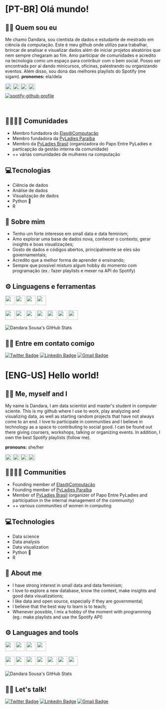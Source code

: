 <!--
**dandaramcsousa/dandaramcsousa** is a ✨ _special_ ✨ repository because its `README.md` (this file) appears on your GitHub profile.

Here are some ideas to get you started:

- 🔭 I’m currently working on ...
- 🌱 I’m currently learning ...
- 👯 I’m looking to collaborate on ...
- 🤔 I’m looking for help with ...
- 💬 Ask me about ...
- 📫 How to reach me: ...
- 😄 Pronouns: ...
- ⚡ Fun fact: ...

-pt-br e eng-us
-->

# [PT-BR] Olá mundo!

## :woman_technologist:	 Quem sou eu
Me chamo Dandara, sou cientista de dados e estudante de mestrado em ciência da computação. Este é meu github onde utilizo para trabalhar, brincar de analisar e visualizar dados além de iniciar projetos aleatórios que nem sempre chegaram ao fim. Amo participar de comunidades e acredito na tecnologia como um espaço para contribuir com o bem social. Posso ser encontrada por aí dando minicursos, oficinas, palestrando ou organizando eventos. Além disso, sou dona das melhores playlists do Spotify (me sigam).
**pronomes:** ela/dela

<a href="https://twitter.com/dandaramcsousa">
  <img align="left" alt="Dandara's Twitter" width="22px" src="https://cdn.jsdelivr.net/npm/simple-icons@v3/icons/twitter.svg" />
</a>
<a href="https://linkedin.com/in/dandaramcsousa">
  <img align="left" alt="Dandara's Linkdein" width="22px" src="https://cdn.jsdelivr.net/npm/simple-icons@v3/icons/linkedin.svg" />
</a>
<a href="https://github.com/dandaramcsousa">
  <img align="left" alt="Dandara's Github" width="22px" src="https://cdn.jsdelivr.net/npm/simple-icons@v3/icons/github.svg" />
</a>
<a href="https://open.spotify.com/user/d4ndara">
  <img align="left" alt="Dandara's Twitter" width="22px" src="https://cdn.jsdelivr.net/npm/simple-icons@v3/icons/spotify.svg" />
</a>

<br>

[![spotify-github-profile](https://spotify-github-profile.vercel.app/api/view?uid=d4ndara&cover_image=true)](https://github.com/kittinan/spotify-github-profile)

<br/>
   

## :family_woman_woman_girl_girl:	Comunidades
   - Membro fundadora do [Elas@Computação](https://github.com/elasComputacao/)
   - Membro fundadora da [PyLadies Paraíba](https://github.com/pyladiespb)
   - Membro da [PyLadies Brasil](https://github.com/pyladies-brazil/) (organizadora do Papo Entre PyLadies e particapção da gestão interna da comunidade)
   - ++ várias comunidades de mulheres na computação
  
## 💻Tecnologias
  - Ciência de dados
  - Análise de dados
  - Visualização de dados
  - Python 🐍 
  - R


## 💬 Sobre mim
  - Tenho um forte interesse em small data e data feminism;
  - Amo explorar uma base de dados nova, conhecer o contexto, gerar insights e boas visualizações;
  - Gosto de dados e códigos abertos, principalmente se eles são governamentais;
  - Acredito que a melhor forma de aprender é ensinando;
  - Sempre que possível misturo algum hobby do momento com programação (ex.: fazer playlists e mexer na API do Spotify)

## :gear: Linguagens e ferramentas

<code><img height="30" src="https://cdn.jsdelivr.net/npm/simple-icons@v3/icons/python.svg"></code>
<code><img height="30" src="https://cdn.jsdelivr.net/npm/simple-icons@v3/icons/r.svg"></code>
<code><img height="30" src="https://cdn.jsdelivr.net/npm/simple-icons@v3/icons/java.svg"></code>
<code><img height="30" src="https://cdn.jsdelivr.net/npm/simple-icons@v3/icons/javascript.svg"></code>

<code><img height="30" src="https://cdn.jsdelivr.net/npm/simple-icons@v3/icons/pandas.svg"></code>
<code><img height="30" src="https://cdn.jsdelivr.net/npm/simple-icons@v3/icons/numpy.svg"></code>
<code><img height="30" src="https://cdn.jsdelivr.net/npm/simple-icons@v3/icons/jupyter.svg"></code>
<code><img height="30" src="https://cdn.jsdelivr.net/npm/simple-icons@v3/icons/mysql.svg"></code>
<code><img height="30" src="https://cdn.jsdelivr.net/npm/simple-icons@v3/icons/json.svg"></code>
<code><img height="30" src="https://cdn.jsdelivr.net/npm/simple-icons@v3/icons/react.svg"></code>
<code><img height="30" src="https://cdn.jsdelivr.net/npm/simple-icons@v3/icons/github.svg"></code>


<img src="https://github-readme-stats.vercel.app/api?username=dandaramcsousa&show_icons=true&theme=buefy&line_height=27&v=5" alt="Dandara Sousa's GitHub Stats" />

## :dancing_women: Entre em contato comigo
[![Twitter Badge](https://img.shields.io/badge/-@dandaramcousa-1ca0f1?style=flat-square&labelColor=1ca0f1&logo=twitter&logoColor=white&link=https://twitter.com/dandaramcsousa)](https://twitter.com/dandaramcousa) [![Linkedin Badge](https://img.shields.io/badge/-Dandara-blue?style=flat-square&logo=Linkedin&logoColor=white&link=https://www.linkedin.com/in/dandaramcousa/)](https://www.linkedin.com/in/dandaramcsousa/) [![Gmail Badge](https://img.shields.io/badge/-dandaramcsousa@gmail.com-c14438?style=flat-square&logo=Gmail&logoColor=white&link=mailto:dandaramcsousa@gmail.com)](mailto:dandaramcsousa@gmail.com)

# [ENG-US] Hello world!

## :woman_technologist:	 Me, myself and I

My name is Dandara, I am data scientist and master's student in computer sciente. This is my github where I use to work, play analyzing and visualizing data, as well as starting random projects that have not always come to an end. I love to participate in communities and I believe in technology as a space to contributing to social good. I can be found out there giving coursers, workshops, talking or organizing events. In addition, I own the best Spotify playlists (follow me).

**pronouns:** she/her

<a href="https://twitter.com/dandaramcsousa">
  <img align="left" alt="Dandara's Twitter" width="22px" src="https://cdn.jsdelivr.net/npm/simple-icons@v3/icons/twitter.svg" />
</a>
<a href="https://linkedin.com/in/dandaramcsousa">
  <img align="left" alt="Dandara's Linkdein" width="22px" src="https://cdn.jsdelivr.net/npm/simple-icons@v3/icons/linkedin.svg" />
</a>
<a href="https://github.com/dandaramcsousa">
  <img align="left" alt="Dandara's Github" width="22px" src="https://cdn.jsdelivr.net/npm/simple-icons@v3/icons/github.svg" />
</a>
<a href="https://open.spotify.com/user/d4ndara">
  <img align="left" alt="Dandara's Twitter" width="22px" src="https://cdn.jsdelivr.net/npm/simple-icons@v3/icons/spotify.svg" />
</a>

<br>

## :family_woman_woman_girl_girl:	Communities

   - Founding member of [Elas@Computação](https://github.com/elasComputacao/)
   - Founding member of [PyLadies Paraíba](https://github.com/pyladiespb)
   - Member of [PyLadies Brasil](https://github.com/pyladies-brazil/) (organizer of Papo Entre PyLadies and participation in the internal management of the community)
   - ++ various communities of women in computing

## 💻Technologies

  - Data science
  - Data analysis
  - Data visualization
  - Python 🐍 
  - R

## 💬 About me

  - I have strong interest in small data and data feminism;
  - I love to explore a new database, know the context, make insights and good data visualizations;
  - I like data and open source, especially if they are governmental;
  - I believe that the best way to learn is to teach;
  - Whenever possible, I mix a hobby of the moment with programming (eg.: make playlists and use the Spotify API)

## :gear: Languages and tools

<code><img height="30" src="https://cdn.jsdelivr.net/npm/simple-icons@v3/icons/python.svg"></code>
<code><img height="30" src="https://cdn.jsdelivr.net/npm/simple-icons@v3/icons/r.svg"></code>
<code><img height="30" src="https://cdn.jsdelivr.net/npm/simple-icons@v3/icons/java.svg"></code>
<code><img height="30" src="https://cdn.jsdelivr.net/npm/simple-icons@v3/icons/javascript.svg"></code>

<code><img height="30" src="https://cdn.jsdelivr.net/npm/simple-icons@v3/icons/pandas.svg"></code>
<code><img height="30" src="https://cdn.jsdelivr.net/npm/simple-icons@v3/icons/numpy.svg"></code>
<code><img height="30" src="https://cdn.jsdelivr.net/npm/simple-icons@v3/icons/jupyter.svg"></code>
<code><img height="30" src="https://cdn.jsdelivr.net/npm/simple-icons@v3/icons/mysql.svg"></code>
<code><img height="30" src="https://cdn.jsdelivr.net/npm/simple-icons@v3/icons/json.svg"></code>
<code><img height="30" src="https://cdn.jsdelivr.net/npm/simple-icons@v3/icons/react.svg"></code>
<code><img height="30" src="https://cdn.jsdelivr.net/npm/simple-icons@v3/icons/github.svg"></code>


<img src="https://github-readme-stats.vercel.app/api?username=dandaramcsousa&show_icons=true&theme=buefy&line_height=27&v=5" alt="Dandara Sousa's GitHub Stats" />

## :dancing_women: Let's talk!
[![Twitter Badge](https://img.shields.io/badge/-@dandaramcousa-1ca0f1?style=flat-square&labelColor=1ca0f1&logo=twitter&logoColor=white&link=https://twitter.com/dandaramcsousa)](https://twitter.com/dandaramcousa) [![Linkedin Badge](https://img.shields.io/badge/-Dandara-blue?style=flat-square&logo=Linkedin&logoColor=white&link=https://www.linkedin.com/in/dandaramcousa/)](https://www.linkedin.com/in/dandaramcsousa/) [![Gmail Badge](https://img.shields.io/badge/-dandaramcsousa@gmail.com-c14438?style=flat-square&logo=Gmail&logoColor=white&link=mailto:dandaramcsousa@gmail.com)](mailto:dandaramcsousa@gmail.com)
